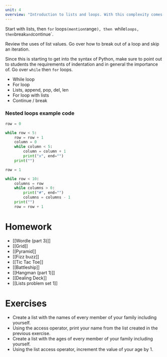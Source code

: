 ```yaml
---
unit: 4
overview: "Introduction to lists and loops. With this complexity comes new creative ways in which we can solve problems with programming."
---
```


Start with lists, then `for` loops` (mention `range`), then `while` loops, then `break` and `continue`.

Review the uses of list values. Go over how to break out of a loop and skip an iteration.

Since this is starting to get into the syntax of Python, make sure to point out to students the requirements of indentation and in general the importance of. Go over `while` then `for` loops.

- While loop
- For loop
- Lists, append, pop, del, len
- For loop with lists
- Continue / break

### Nested loops example code

```python
row = 0

while row < 5:
	row = row + 1
	column = 0
	while column < 5:
		column = column + 1
		print("x", end="")
	print("")
```

```python
row = 1

while row < 10:
	columns = row
	while columns > 0:
		print("#", end="")
		columns = columns - 1
	print("")
	row = row + 1
```

# Homework

- [[Wordle (part 3)]]
- [[Grid]]
- [[Pyramid]]
- [[Fizz buzz]]
- [[Tic Tac Toe]]
- [[Battleship]]
- [[Hangman (part 1)]]
- [[Dealing Deck]]
- [[Lists problem set 1]]


# Exercises

- Create a list with the names of every member of your family including yourself.
- Using the access operator, print your name from the list created in the previous exercise.
- Create a list with the ages of every member of your family including yourself.
- Using the list access operator, increment the value of your age by 1.
